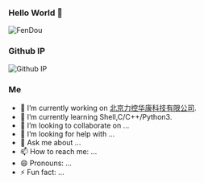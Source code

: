 ### Hello World 👋
![FenDou](https://github-readme-stats.vercel.app/api?username=HeiYouHaiYo&show_icons=true&theme=radical&hide=contribs,prs)

### Github IP
![Github IP](https://tool.lu/netcard/)

### Me
- 🔭 I’m currently working on [北京力控华康科技有限公司](http://www.huacon.com.cn/).
- 🌱 I’m currently learning Shell,C/C++/Python3.
- 👯 I’m looking to collaborate on ...
- 🤔 I’m looking for help with ...
- 💬 Ask me about ...
- 📫 How to reach me: ...
- 😄 Pronouns: ...
- ⚡ Fun fact: ...
